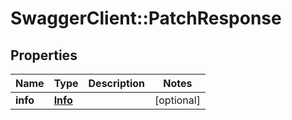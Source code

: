 # SwaggerClient::PatchResponse

## Properties
Name | Type | Description | Notes
------------ | ------------- | ------------- | -------------
**info** | [**Info**](Info.md) |  | [optional] 


